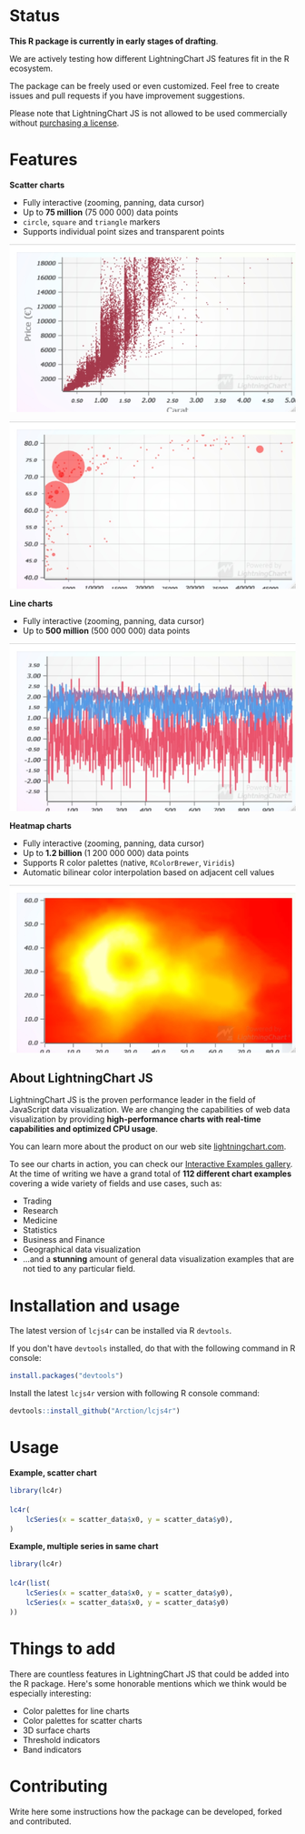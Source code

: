 # Status

**This R package is currently in early stages of drafting**.

We are actively testing how different LightningChart JS features fit in the R ecosystem.

The package can be freely used or even customized. Feel free to create issues and pull requests if you have improvement suggestions.

Please note that LightningChart JS is not allowed to be used commercially without [purchasing a license](https://www.arction.com/lightningchart-js-pricing/).

# Features

**Scatter charts**

- Fully interactive (zooming, panning, data cursor)
- Up to **75 million** (75 000 000) data points
- `circle`, `square` and `triangle` markers
- Supports individual point sizes and transparent points

![Interactive R Scatter Chart](./screenshots/scatter.jpeg)

![Interactive R Bubble Chart](./screenshots/bubble.jpeg)

**Line charts**

- Fully interactive (zooming, panning, data cursor)
- Up to **500 million** (500 000 000) data points

![Interactive R Line Chart](./screenshots/line.jpeg)

**Heatmap charts**

- Fully interactive (zooming, panning, data cursor)
- Up to **1.2 billion** (1 200 000 000) data points
- Supports R color palettes (native, `RColorBrewer`, `Viridis`)
- Automatic bilinear color interpolation based on adjacent cell values

![Interactive R Heatmap Chart](./screenshots/heatmap.jpeg)

## About LightningChart JS

LightningChart JS is the proven performance leader in the field of JavaScript data visualization. We are changing the capabilities of web data visualization by providing **high-performance charts with real-time capabilities and optimized CPU usage**.

You can learn more about the product on our web site [lightningchart.com](https://www.arction.com/lightningchart-js/).

To see our charts in action, you can check our [Interactive Examples gallery](https://www.arction.com/lightningchart-js-interactive-examples/). At the time of writing we have a grand total of **112 different chart examples** covering a wide variety of fields and use cases, such as:

- Trading
- Research
- Medicine
- Statistics
- Business and Finance
- Geographical data visualization
- ...and a **stunning** amount of general data visualization examples that are not tied to any particular field.

# Installation and usage

The latest version of `lcjs4r` can be installed via R `devtools`.

If you don't have `devtools` installed, do that with the following command in R console:

```r
install.packages("devtools")
```

Install the latest `lcjs4r` version with following R console command:

```r
devtools::install_github("Arction/lcjs4r")
```

# Usage

**Example, scatter chart**

```r
library(lc4r)

lc4r(
    lcSeries(x = scatter_data$x0, y = scatter_data$y0),
)
```

**Example, multiple series in same chart**

```r
library(lc4r)

lc4r(list(
    lcSeries(x = scatter_data$x0, y = scatter_data$y0),
    lcSeries(x = scatter_data$x0, y = scatter_data$y0)
))
```

# Things to add

There are countless features in LightningChart JS that could be added into the R package. Here's some honorable mentions which we think would be especially interesting:

- Color palettes for line charts
- Color palettes for scatter charts
- 3D surface charts
- Threshold indicators
- Band indicators

# Contributing

Write here some instructions how the package can be developed, forked and contributed.
